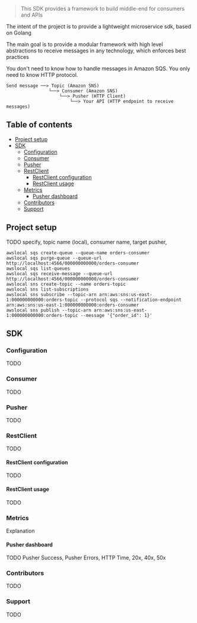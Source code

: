 > This SDK provides a framework to build middle-end for consumers and APIs

The intent of the project is to provide a lightweight microservice sdk, based on Golang

The main goal is to provide a modular framework with high level abstractions to receive messages in
any technology, which enforces best
practices

You don't need to know how to handle messages in Amazon SQS. You only need to know HTTP protocol.

```
Send message ──> Topic (Amazon SNS)
                └──> Consumer (Amazon SNS) 
                    └──> Pusher (HTTP Client) 
                        └──> Your API (HTTP endpoint to receive messages)
```

## Table of contents

* [Project setup](#project-setup)
* [SDK](#sdk)
    * [Configuration](#configuration)
    * [Consumer](#consumer)
    * [Pusher](#Pusher)
    * [RestClient](#restclient)
        * [RestClient configuration](#restclient-configuration)
        * [RestClient usage](#restclient-usage)
    * [Metrics](#metrics)
        * [Pusher dashboard](#tasks-dashboard)
    * [Contributors](#contributors)
    * [Support](#support)

## Project setup

TODO specify, topic name (local), consumer name, target pusher,

```shell
awslocal sqs create-queue --queue-name orders-consumer
awslocal sqs purge-queue --queue-url http://localhost:4566/000000000000/orders-consumer
awslocal sqs list-queues
awslocal sqs receive-message --queue-url http://localhost:4566/000000000000/orders-consumer
awslocal sns create-topic --name orders-topic
awslocal sns list-subscriptions
awslocal sns subscribe --topic-arn arn:aws:sns:us-east-1:000000000000:orders-topic --protocol sqs --notification-endpoint arn:aws:sns:us-east-1:000000000000:orders-consumer
awslocal sns publish --topic-arn arn:aws:sns:us-east-1:000000000000:orders-topic --message '{"order_id": 1}'
```

## SDK

### Configuration

TODO

### Consumer

TODO

### Pusher

TODO

### RestClient

TODO

#### RestClient configuration

TODO

#### RestClient usage

TODO

### Metrics

Explanation

#### Pusher dashboard

TODO Pusher Success, Pusher Errors, HTTP Time, 20x, 40x, 50x

### Contributors

TODO

### Support

TODO


